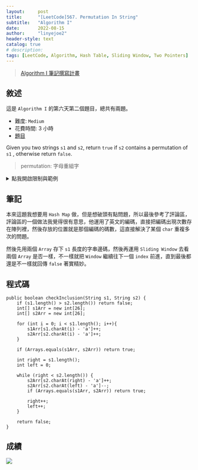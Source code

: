 ```yaml
---
layout:     post
title:      "[LeetCode]567. Permutation In String"
subtitle:   "Algorithm I"
date:       2022-08-15
author:     "linyejoe2"
header-style: text
catalog: true
# description: 
tags: [LeetCode, Algorithm, Hash Table, Sliding Window, Two Pointers]
---
```


>[Algorithm I 筆記撰寫計畫](https://linyejoe2.github.io/2022/06/13/leetcode/Data%20Structure/Data%20Structure%20I/Starting-write-Algorithm-I-Note/)

## 敘述

這是 `Algorithm I` 的第六天第二個題目，總共有兩題。

+ 難度: `Medium`
+ 花費時間: 3 小時
+ [題目](https://leetcode.com/problems/permutation-in-string/)

Given you two strings `s1` and `s2`, return `true` if `s2` contains a permutation of `s1` , otherwise return `false`.

> permutation: 字母重組字

<!--more-->

<details><summary>點我開啟限制與範例</summary>
    <pre>

**限制:**

-   `1 <= s1.length, s2.length <= 104`
-   `s1` and `s2` consist of lowercase English letters.

**Example 1:**

```=
Input: s1 = "ab", s2 = "eidbaooo"
Output: true
Explanation: s2 contains one permutation of s1 ("ba").
```

**Example 2:**

```=
Input: s1 = "ab", s2 = "eidboaoo"
Output: false
```
</pre></details>

## 筆記

本來這題我想要用 `Hash Map` 做，但是想破頭有點問題，所以最後參考了評論區，評論區的一個做法我覺得很有意思，他運用了英文的編碼，直接把編碼出現次數存在陣列裡，然後存放的位置就是那個編碼的碼數，這直接解決了某個 `char` 重複多次的問題。

然後先用兩個 `Array` 存下 `s1` 長度的字串邊碼，然後再運用 `Sliding Window` 去看兩個 `Array` 是否一樣，不一樣就把 `Window` 繼續往下一個 `index` 前進，直到最後都還是不一樣就回傳 `false` 著實精妙。

## 程式碼

```java=
public boolean checkInclusion(String s1, String s2) {
    if (s1.length() > s2.length()) return false;
    int[] s1Arr = new int[26];
    int[] s2Arr = new int[26];
    
    for (int i = 0; i < s1.length(); i++){
        s1Arr[s1.charAt(i) - 'a']++;
        s2Arr[s2.charAt(i) - 'a']++;
    }
    
    if (Arrays.equals(s1Arr, s2Arr)) return true;
    
    int right = s1.length();
    int left = 0;
    
    while (right < s2.length()) {
        s2Arr[s2.charAt(right) - 'a']++;
        s2Arr[s2.charAt(left) - 'a']--;
        if (Arrays.equals(s1Arr, s2Arr)) return true;
        
        right++;
        left++;
    }
    
    return false;
}
```

## 成績

![](https://i.imgur.com/LmtSHLF.png)

<details style='display:none;'><summary>點我開啟舊寫法/失敗寫法</summary>
<pre>



</pre></details>

<!-- ##### 參考資料 -->